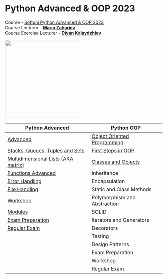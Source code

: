 # Python Advanced & OOP 2023
Course - [Softuni Python Advanced & OOP 2023](https://softuni.bg/trainings/3963/python-advanced-january-2023)
<br>
Course Lecturer - **[Mario Zahariev](https://github.com/zahariev-webbersof)**
<br>
Course Exercise Lecturer - **[Diyan Kalaydzhiev](https://github.com/DiyanKalaydzhiev23)**

<!-- <p float="left"> -->
<img width="250" src="https://user-images.githubusercontent.com/112943652/221198735-55e4de81-cd84-4e13-b77d-505d7eb1ba03.png">
<!-- <img width="250" src="https://user-images.githubusercontent.com/112943652/221198735-55e4de81-cd84-4e13-b77d-505d7eb1ba03.png"> -->
<!-- </p> -->

| Python Advanced | Python OOP |
| --------------- | ---------- |
| <a href="Advanced">Advanced</a> | <a href="OOP">Object Oriented Programming</a> |
| <a href="Advanced/1.Stacks, Queues, Tuples and Sets">Stacks, Queues, Tuples and Sets</a> | <a href="OOP/1.First Steps in OOP">First Steps in OOP</a> |
| <a href="Advanced/2.Multidimensional Lists">Multidimensional Lists (AKA matrix)</a> | <a href="OOP/2.Classes and Objects">Classes and Objects</a> |
| <a href="Advanced/3.Functions Advanced">Functions Advanced</a> | Inheritance |
| <a href="Advanced/4.Error Handling">Error Handling</a> | Encapsulation |
| <a href="Advanced/5.File Handling">File Handling</a>  | Static and Class Methods |
| <a href="Advanced/6.Workshop">Workshop</a> | Polymorphism and Abstraction |
| <a href="Advanced/7.Modules">Modules</a> | SOLID |
| <a href="Advanced/Exam Preparation">Exam Preparation</a> | Iterators and Generators |
| <a href="Advanced/Regular Exam">Regular Exam</a> | Decorators |
|  | Testing |
|  | Design Patterns |
|  | Exam Preparation |
|  | Workshop |
|  | Regular Exam |
